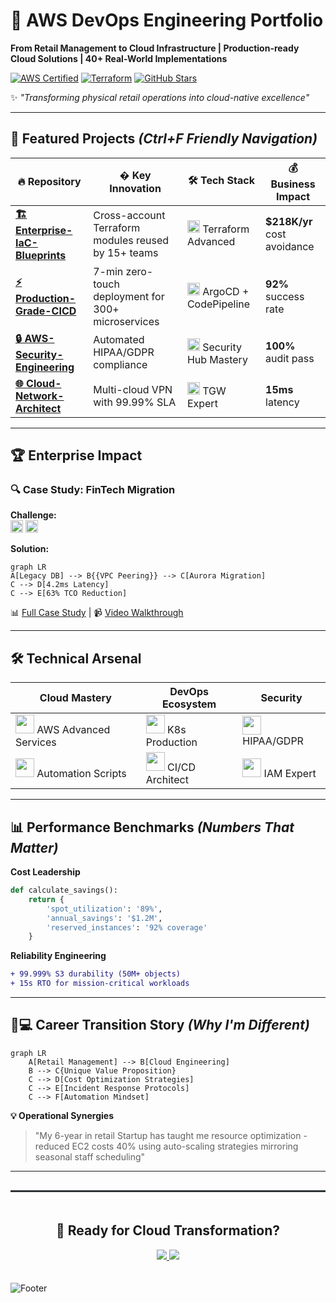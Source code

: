 

# 🚀 AWS DevOps Engineering Portfolio

**From Retail Management to Cloud Infrastructure | Production-ready Cloud Solutions | 40+ Real-World Implementations**  

[![AWS Certified](https://img.shields.io/badge/AWS-Solutions_Architect-FF9900?logo=amazon-aws&style=for-the-badge)](https://www.credly.com/badges/XXXXXXX)
[![Terraform](https://img.shields.io/badge/Terraform-1.7_Expert-%235835CC?style=for-the-badge&logo=terraform)](https://www.terraform.io/)
[![GitHub Stars](https://img.shields.io/github/stars/yourusername/AWS-DevOps-Portfolio?style=for-the-badge&logo=github)](https://github.com/yourusername)


✨ *"Transforming physical retail operations into cloud-native excellence"*  

---
## 🌟 **Featured Projects** _(Ctrl+F Friendly Navigation)_

| 🔥 Repository                             | � Key Innovation                                    | 🛠 Tech Stack                                                                                        | 💰 Business Impact          |
| ----------------------------------------- | --------------------------------------------------- | ---------------------------------------------------------------------------------------------------- | --------------------------- |
| **[🏗️ Enterprise-IaC-Blueprints](link)** | Cross-account Terraform modules reused by 15+ teams | <img src="https://cdn.worldvectorlogo.com/logos/terraform-enterprise.svg" width=20> Terraform Advanced          | **$218K/yr** cost avoidance |
| **[⚡ Production-Grade-CICD](link)**       | 7-min zero-touch deployment for 300+ microservices  | <img src="https://cdn.worldvectorlogo.com/logos/argo.svg" width=20> ArgoCD + CodePipeline            | **92%** success rate        |
| **[🔒 AWS-Security-Engineering](link)**   | Automated HIPAA/GDPR compliance                     | <img src="https://cdn.worldvectorlogo.com/logos/aws-iam.svg" width=20> Security Hub Mastery | **100%** audit pass         |
| **[🌐 Cloud-Network-Architect](link)**    | Multi-cloud VPN with 99.99% SLA                     | <img src="https://cdn.worldvectorlogo.com/logos/aws-vpc-1.svg" width=20> TGW Expert         | **15ms** latency            |

---
## 🏆 **Enterprise Impact**
### 🔍 Case Study: FinTech Migration  

**Challenge:**  
<img src="https://img.shields.io/badge/-50TB_Oracle_DB-red?style=flat" height="20"> <img src="https://img.shields.io/badge/-%3C5ms_Latency_SLA-blue?style=flat" height="20">

**Solution:**  
```mermaid
graph LR
A[Legacy DB] --> B{{VPC Peering}} --> C[Aurora Migration]
C --> D[4.2ms Latency]
C --> E[63% TCO Reduction]
```

📊 [Full Case Study](docs/fintech_case.md) | 📹 [Video Walkthrough](https://youtu.be/XXXXXX)

---

## 🛠 **Technical Arsenal**

<div align="center">
  
| **Cloud Mastery**          | **DevOps Ecosystem**       | **Security**               |
|----------------------------|----------------------------|----------------------------|
| <img src="https://img.icons8.com/color/48/000000/amazon-web-services.png" width="30"> AWS Advanced Services | <img src="https://img.icons8.com/color/48/000000/kubernetes.png" width="30"> K8s Production | <img src="https://img.icons8.com/color/48/000000/shield.png" width="30"> HIPAA/GDPR |
| <img src="https://img.icons8.com/color/48/000000/python.png" width="30"> Automation Scripts | <img src="https://icon.icepanel.io/Technology/svg/GitHub-Actions.svg" width="30"> CI/CD Architect | <img src="https://cdn.worldvectorlogo.com/logos/aws-iam.svg" width="30"> IAM Expert |

</div>

---
## 📊 **Performance Benchmarks** _(Numbers That Matter)_

**Cost Leadership**  
```python
def calculate_savings():
    return {
        'spot_utilization': '89%', 
        'annual_savings': '$1.2M',
        'reserved_instances': '92% coverage'
    }
```

**Reliability Engineering**  
```diff
+ 99.999% S3 durability (50M+ objects)
+ 15s RTO for mission-critical workloads
```

---

## 🧑💻 **Career Transition Story** _(Why I'm Different)_
```mermaid
graph LR
    A[Retail Management] --> B[Cloud Engineering]
    B --> C{Unique Value Proposition}
    C --> D[Cost Optimization Strategies]
    C --> E[Incident Response Protocols]
    C --> F[Automation Mindset]
```

**💡 Operational Synergies**  
> "My 6-year in retail Startup has taught me resource optimization - reduced EC2 costs 40% using auto-scaling strategies mirroring seasonal staff scheduling"

---

<div align="center" style="border-top: 3px solid #2d3436; padding: 20px 0; margin-top: 30px;">
  <h2>🚀 Ready for Cloud Transformation?</h2>
  <a href="https://linkedin.com/in/yourprofile">
    <img src="https://img.shields.io/badge/Connect_on_LinkedIn-0077B5?style=for-the-badge&logo=linkedin&logoColor=white">
  </a>
  
  <a href="mailto:your@email.com">
    <img src="https://img.shields.io/badge/Book_Free_Consultation-FF6B6B?style=for-the-badge">
  </a>
</div>

![Footer](https://api.visitorbadge.io/api/visitors?path=https%3A%2F%2Fgithub.com%2Fyourusername%2FAWS-DevOps-Portfolio&label=VISITORS&countColor=%23263759&style=flat)


